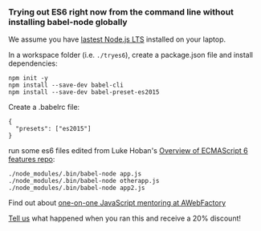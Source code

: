 ### Trying out ES6 right now from the command line without installing babel-node globally

We assume you have [lastest Node.js LTS](https://nodejs.org/en/) installed on your laptop.

In a workspace folder (i.e. `./tryes6`), create a package.json file and install dependencies:

```
npm init -y
npm install --save-dev babel-cli
npm install --save-dev babel-preset-es2015
```

Create a .babelrc file:

```
{
  "presets": ["es2015"]
}
```

run some es6 files edited from Luke Hoban's [Overview of ECMAScript 6 features repo](https://github.com/lukehoban/es6features):

```
./node_modules/.bin/babel-node app.js
./node_modules/.bin/babel-node otherapp.js
./node_modules/.bin/babel-node app2.js
```

Find out about [one-on-one JavaScript mentoring at AWebFactory](http://awebfactory.com/mentoring-awebfactory)

[Tell us](http://awebfactory.com/contact) what happened when you ran this and receive a 20% discount!
